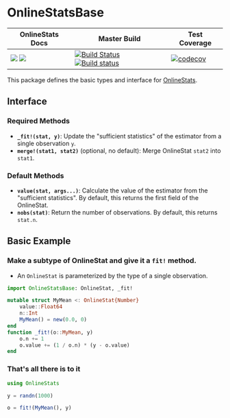 # OnlineStatsBase

| OnlineStats Docs | Master Build | Test Coverage |
|------------------|--------------|---------------|
| [![](https://img.shields.io/badge/docs-stable-blue.svg)](https://joshday.github.io/OnlineStats.jl/stable) [![](https://img.shields.io/badge/docs-latest-blue.svg)](https://joshday.github.io/OnlineStats.jl/latest) | [![Build Status](https://travis-ci.org/joshday/OnlineStatsBase.jl.svg?branch=master)](https://travis-ci.org/joshday/OnlineStatsBase.jl) [![Build status](https://ci.appveyor.com/api/projects/status/99i0vq2crpwgqonp/branch/master?svg=true)](https://ci.appveyor.com/project/joshday/onlinestatsbase-jl/branch/master) | [![codecov](https://codecov.io/gh/joshday/OnlineStatsBase.jl/branch/master/graph/badge.svg)](https://codecov.io/gh/joshday/OnlineStatsBase.jl) |


This package defines the basic types and interface for [OnlineStats](https://github.com/joshday/OnlineStats.jl).  

## Interface

### Required Methods
- **`_fit!(stat, y)`**: Update the "sufficient statistics" of the estimator from a single observation `y`.
- **`merge!(stat1, stat2)`** (optional, no default): Merge OnlineStat `stat2` into `stat1`.

### Default Methods
- **`value(stat, args...)`**:  Calculate the value of the estimator from the "sufficient statistics".  By default, this returns the first field of the OnlineStat.
- **`nobs(stat)`**: Return the number of observations.  By default, this returns `stat.n`.



## Basic Example

### Make a subtype of OnlineStat and give it a `fit!` method.

- An `OnlineStat` is parameterized by the type of a single observation.

```julia
import OnlineStatsBase: OnlineStat, _fit!

mutable struct MyMean <: OnlineStat{Number}
    value::Float64
    n::Int
    MyMean() = new(0.0, 0)
end
function _fit!(o::MyMean, y) 
    o.n += 1
    o.value += (1 / o.n) * (y - o.value)
end
```

### That's all there is to it

```julia
using OnlineStats

y = randn(1000)

o = fit!(MyMean(), y)
```
